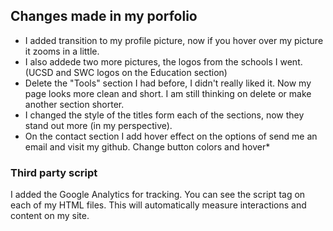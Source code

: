 ## Changes made in my porfolio ##

- I added transition to my profile picture, now if you hover over my picture it zooms in a little. 
- I also addede two more pictures, the logos from the schools I went. (UCSD and SWC logos on the Education section) 
- Delete the "Tools" section I had before, I didn't really liked it. Now my page looks more clean and short. I am still thinking on delete or make 
another section shorter. 
- I changed the style of the titles form each of the sections, now they stand out more (in my perspective).
- On the contact section I add hover effect on the options of send me an email and visit my github. Change button colors and hover*


### Third party script
I added the Google Analytics for tracking. You can see the script tag on each of my HTML files. This will automatically measure interactions and content on my site. 
